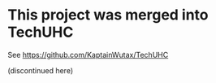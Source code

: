 # This project was merged into TechUHC
See https://github.com/KaptainWutax/TechUHC

(discontinued here)